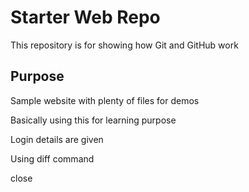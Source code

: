 # Starter Web Repo

This repository is for showing how Git and GitHub work

## Purpose

Sample website with plenty of files for demos

Basically using this for learning purpose

Login details are given

Using diff command

close
